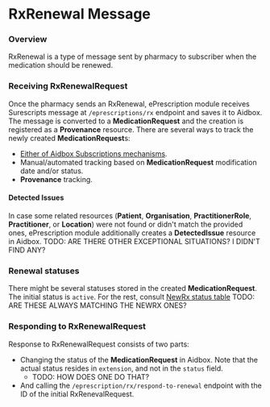# RxRenewal Message

### Overview

RxRenewal is a type of message sent by pharmacy to subscriber when the medication should be renewed.

### Receiving RxRenewalRequest

Once the pharmacy sends an RxRenewal, ePrescription module receives Surescripts message at `/eprescriptions/rx` endpoint and saves it to Aidbox.
The message is converted to a **MedicationRequest** and the creation is registered as a **Provenance** resource.
There are several ways to track the newly created **MedicationRequest**s:
- [Either of Aidbox Subscriptions mechanisms](../../topic-based-subscriptions/README.md).
- Manual/automated tracking based on **MedicationRequest** modification date and/or status.
- **Provenance** tracking.

#### Detected Issues

In case some related resources (**Patient**, **Organisation**, **PractitionerRole**, **Practitioner**, or **Location**) were not found or didn't match the provided ones, ePrescription module additionally creates a **DetectedIssue** resource in Aidbox.
TODO: ARE THERE OTHER EXCEPTIONAL SITUATIONS? I DIDN'T FIND ANY?

### Renewal statuses

There might be several statuses stored in the created **MedicationRequest**. The initial status is `active`. For the rest, consult [NewRx status table](./newrx-message.md)
TODO: ARE THESE ALWAYS MATCHING THE NEWRX ONES?

### Responding to RxRenewalRequest

Response to RxRenewalRequest consists of two parts:
- Changing the status of the **MedicationRequest** in Aidbox. Note that the actual status resides in `extension`, and not in the `status` field. 
  - TODO: HOW DOES ONE DO THAT?
- And calling the `/eprescription/rx/respond-to-renewal` endpoint with the ID of the initial RxRenevalRequest.
